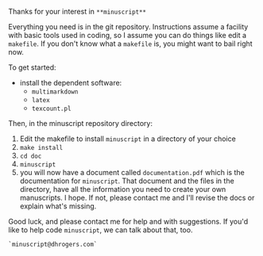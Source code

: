 Thanks for your interest in `**minuscript**`


Everything you need is in the git repository. Instructions assume a facility
with basic tools used in coding, so I assume you can do things like edit a 
`makefile`. If you don't know what a `makefile` is, you might want to bail right now.

To get started:

- install the dependent software:
    - `multimarkdown`
    - `latex`
    - `texcount.pl`

Then, in the minuscript repository directory:

1. Edit the makefile to install `minuscript` in a directory of your choice
2. `make install`
3. `cd doc `
4. `minuscript`
5. you will now have a document called `documentation.pdf` which is the 
   documentation for `minuscript`. That document and the files in the 
   directory, have all the information you need to create your own manuscripts.
   I hope. If not, please contact me and I'll revise the docs or explain
   what's missing.

Good luck, and please contact me for help and with suggestions. If you'd like to help code `minuscript`, we can talk about that, too.

    `minuscript@dhrogers.com`

